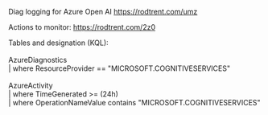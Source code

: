 Diag logging for Azure Open AI https://rodtrent.com/umz

Actions to monitor: https://rodtrent.com/2z0

Tables and designation (KQL):
<br><br>
AzureDiagnostics<br>
| where ResourceProvider == "MICROSOFT.COGNITIVESERVICES"
<br>
<br>
AzureActivity<br>
| where TimeGenerated >= (24h)<br>
| where OperationNameValue contains "MICROSOFT.COGNITIVESERVICES"<br>
